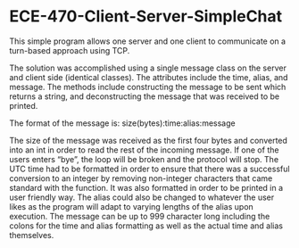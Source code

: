 # ECE-470-Client-Server-SimpleChat
This simple program allows one server and one client to communicate on a turn-based approach using TCP.

The solution was accomplished using a single message class on the server and client side (identical classes). The attributes include the time, alias, and message. The methods include constructing the message to be sent which returns a string, and deconstructing the message that was received to be printed.

The format of the message is: size(bytes):time:alias:message

The size of the message was received as the first four bytes and converted into an int in order to read the rest of the incoming message. If one of the users enters “bye”, the loop will be broken and the protocol will stop. The UTC time had to be formatted in order to ensure that there was a successful conversion to an integer by removing non-integer characters that came standard with the function. It was also formatted in order to be printed in a user friendly way. The alias could also be changed to whatever the user likes as the program will adapt to varying lengths of the alias upon execution. The message can be up to 999 character long including the colons for the time and alias formatting as well as the actual time and alias themselves. 
